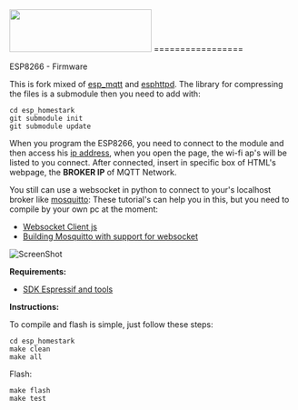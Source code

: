 <img src="http://s27.postimg.org/iflbj5w4z/logo_index.jpg" height="75" width="250">
=================

ESP8266 - Firmware

This is fork mixed of [esp_mqtt](https://github.com/tuanpmt/esp_mqtt) and [esphttpd](http://git.spritesserver.nl/esphttpd.git/). 
The library for compressing the files is a submodule then you need to add with:
  
    cd esp_homestark
    git submodule init
    git submodule update

When you program the ESP8266, you need to connect to the module and then access his [ip address](192.168.4.1),
when you open the page, the wi-fi ap's will be listed to you connect. After connected, insert in specific box of HTML's webpage, the <b>BROKER IP</b> of MQTT Network.

You still can use a websocket in python to connect to your's localhost broker like [mosquitto](http://mosquitto.org/):
These tutorial's can help you in this, but you need to compile by your own pc at the moment:

* [Websocket Client js](http://jpmens.net/2014/07/03/the-mosquitto-mqtt-broker-gets-websockets-support/)
* [Building Mosquitto with support for websocket](https://goochgooch.wordpress.com/2014/08/01/building-mosquitto-1-4/)

![ScreenShot](http://s17.postimg.org/k4y9ohc4v/teste.jpg)

__Requirements:__
 
* [SDK Espressif and tools](https://github.com/esp8266/esp8266-wiki/wiki/Toolchain)

__Instructions:__

To compile and flash is simple, just follow these steps:

    cd esp_homestark
    make clean
    make all

Flash:

    make flash
    make test
